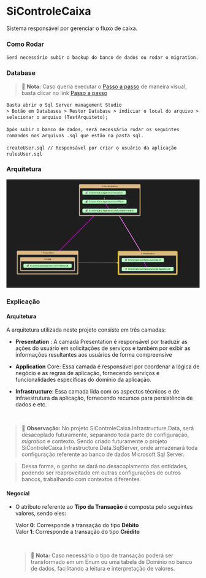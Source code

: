 # SiControleCaixa
Sistema responsável por gerenciar o fluxo de caixa.

### Como Rodar
```
Será necessário subir o backup do banco de dados ou rodar o migration.
```
 
### Database 
> :memo: **Nota:** Caso queria executar o [Passo a passo](https://github.com/cleidson/SiControleCaixa/tree/main/sql/Passo%20a%20Passo) de maneira visual, basta clicar no link [Passo a passo](https://github.com/cleidson/SiControleCaixa/tree/main/sql/Passo%20a%20Passo)
```
Basta abrir o Sql Server management Studio
> Botão em Databases > Restor Database > indiciar o local do arquivo > selecionar o arquivo (TestArquiteto);

Após subir o banco de dados, será necessário rodar os seguintes comandos nos arquivos .sql que estão na pasta sql.

createUser.sql // Responsável por criar o usuário da aplicação
rulesUser.sql
```


### Arquitetura 

![arquitetura](/Arquitetura.png)



### Explicação

#### Arquitetura
A arquitetura utilizada neste projeto consiste em três camadas:
- **Presentation** : A camada Presentation é responsável por traduzir as ações do usuário em solicitações de serviços e também por exibir as informações resultantes aos usuários de forma compreensíve

- **Application** Core: Essa camada é responsável por coordenar a lógica de negócio e as regras de aplicação, fornecendo serviços e funcionalidades específicas do domínio da aplicação.

- **Infrastructure**: Essa camada lida com os aspectos técnicos e de infraestrutura da aplicação, fornecendo recursos para persistência de dados e etc. 
 <br/>
 
   > :memo: <strong>Observação:</strong> No projeto SiControleCaixa.Infrastructure.Data, será desacoplado futuramente, separando toda parte de configuração, <i>migration</i> e contexto. Sendo criado futuramente o projeto SiControleCaixa.Infrastructure.Data.SqlServer, onde armazenará toda configuração referente ao banco de dados Microsoft Sql Server. 
    
   > Dessa forma, o ganho se dará no desacoplamento das entidades, podendo ser reaproveitado em outras configurações de outros bancos, trabalhando com contextos diferentes.

 

#### Negocial
- O atributo referente ao <strong>Tipo da Transação</strong> é composta pelo seguintes valores, sendo eles:
   <br/>
   
  Valor <strong>0</strong>: Corresponde a transação do tipo <strong>Débito</strong>
   <br/>
  Valor <strong>1</strong>: Corresponde a transação do tipo <strong>Crédito</strong>
  
   <br/>

    > :memo: **Nota:** Caso necessário o tipo de transação poderá ser transformado em um Enum ou uma tabela de Domínio no banco de dados, facilitando a leitura e interpretação de valores. 

